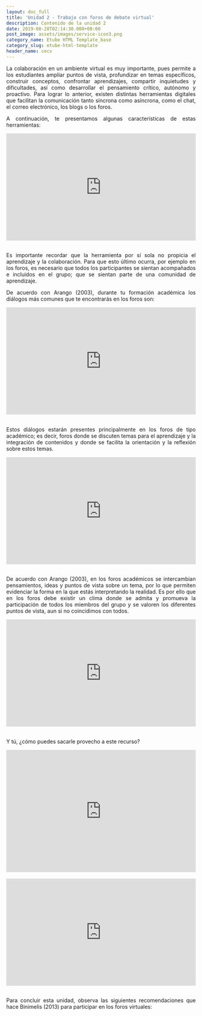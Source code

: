 ```yaml
---
layout: doc_full
title: 'Unidad 2 - Trabajo con foros de debate virtual'
description: Contenido de la unidad 2
date: 2019-08-28T02:14:30.000+00:00
post_image: assets/images/service-icon3.png
category_name: Etube HTML Template_base
category_slug: etube-html-template
header_name: cecv
---
```

<p align="justify">La colaboración en un ambiente virtual es muy importante, pues permite a los estudiantes ampliar puntos de vista, profundizar en temas específicos, construir conceptos, confrontar aprendizajes, compartir inquietudes y dificultades, así como desarrollar el pensamiento crítico, autónomo y proactivo. Para lograr lo anterior, existen distintas herramientas digitales que facilitan la comunicación tanto síncrona como asíncrona, como el chat, el correo electrónico, los blogs o los foros.</p> 
<p align="justify">A continuación, te presentamos algunas características de estas herramientas:</p>
<div style="width: 100%;"><div style="position: relative; padding-bottom: 56.25%; padding-top: 0; height: 0;"><iframe frameborder="0" width="1200px" height="675px" style="position: absolute; top: 0; left: 0; width: 100%; height: 100%;" src="https://view.genial.ly/5d72e00a0355470fc73ce17b" type="text/html" allowscriptaccess="always" allowfullscreen="true" scrolling="yes" allownetworking="all"></iframe> </div> </div>
<br/>
<p align="justify">Es importante recordar que la herramienta por sí sola no propicia el aprendizaje y la colaboración. Para que esto último ocurra, por ejemplo en los foros, es necesario que todos los participantes se sientan acompañados e incluidos en el grupo; que se sientan parte de una comunidad de aprendizaje. </p>
<p align="justify">De acuerdo con Arango (2003), durante tu formación académica los diálogos más comunes que te encontrarás en los foros son: </p>
<div style="width: 100%;"><div style="position: relative; padding-bottom: 56.25%; padding-top: 0; height: 0;"><iframe frameborder="0" width="1200px" height="675px" style="position: absolute; top: 0; left: 0; width: 100%; height: 100%;" src="https://view.genial.ly/5d72e6d50e65690ffea99140" type="text/html" allowscriptaccess="always" allowfullscreen="true" scrolling="yes" allownetworking="all"></iframe> </div> </div>
<br/>
<p align="justify">Estos diálogos estarán presentes principalmente en los foros de tipo académico; es decir, foros donde se discuten temas para el aprendizaje y la integración de contenidos y donde se facilita la orientación y la reflexión sobre estos temas.</p>
<div style="width: 100%;"><div style="position: relative; padding-bottom: 56.25%; padding-top: 0; height: 0;"><iframe frameborder="0" width="1200px" height="675px" style="position: absolute; top: 0; left: 0; width: 100%; height: 100%;" src="https://view.genial.ly/5d72e8aa9bd0781008f5d237" type="text/html" allowscriptaccess="always" allowfullscreen="true" scrolling="yes" allownetworking="all"></iframe> </div> </div>
<br/>
<p align="justify">De acuerdo con Arango (2003), en los foros académicos se intercambian pensamientos, ideas y puntos de vista sobre un tema, por lo que permiten evidenciar la forma en la que estás interpretando la realidad. Es por ello que en los foros debe existir un clima donde se admita y promueva la participación de todos los miembros del grupo y se valoren los diferentes puntos de vista, aun si no coincidimos con todos.</p>
<div style="width: 100%;"><div style="position: relative; padding-bottom: 56.25%; padding-top: 0; height: 0;"><iframe frameborder="0" width="1200px" height="675px" style="position: absolute; top: 0; left: 0; width: 100%; height: 100%;" src="https://view.genial.ly/5d72ea030e65690ffea9926d" type="text/html" allowscriptaccess="always" allowfullscreen="true" scrolling="yes" allownetworking="all"></iframe> </div> </div>
<br/>
<p align="justify">Y tú, ¿cómo puedes sacarle provecho a este recurso? </p>
<div style="width: 100%;"><div style="position: relative; padding-bottom: 64.29%; padding-top: 0; height: 0;"><iframe frameborder="0" width="1400px" height="900px" style="position: absolute; top: 0; left: 0; width: 100%; height: 100%;" src="https://view.genial.ly/5d72eb310e65690ffea992f5" type="text/html" allowscriptaccess="always" allowfullscreen="true" scrolling="yes" allownetworking="all"></iframe> </div> </div>
<br/>
<div style="width: 100%;"><div style="position: relative; padding-bottom: 56.25%; padding-top: 0; height: 0;"><iframe frameborder="0" width="1200px" height="675px" style="position: absolute; top: 0; left: 0; width: 100%; height: 100%;" src="https://view.genial.ly/5d72ee12d705a10ff869d021" type="text/html" allowscriptaccess="always" allowfullscreen="true" scrolling="yes" allownetworking="all"></iframe> </div> </div>
<br/>
<p align="justify">Para concluir esta unidad, observa las siguientes recomendaciones que hace Binimelis (2013) para participar en los foros virtuales: </p>
<br/>
<p align="justify"></p>
<br/>
<p align="justify"></p>
<br/>
<p align="justify"></p>
<br/>
<p align="justify"></p>
<br/>
